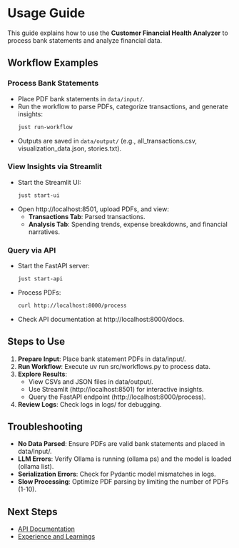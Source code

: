 # Usage Guide

This guide explains how to use the **Customer Financial Health Analyzer** to process bank statements and analyze financial data.

## Workflow Examples

### Process Bank Statements
- Place PDF bank statements in `data/input/`.
- Run the workflow to parse PDFs, categorize transactions, and generate insights:
  ```bash
  just run-workflow
  ```
- Outputs are saved in `data/output/` (e.g., all_transactions.csv, visualization_data.json, stories.txt).

### View Insights via Streamlit
- Start the Streamlit UI:
  ```bash
  just start-ui
  ```
- Open http://localhost:8501, upload PDFs, and view:
   * **Transactions Tab**: Parsed transactions.
   * **Analysis Tab**: Spending trends, expense breakdowns, and financial narratives.

### Query via API
- Start the FastAPI server:
  ```bash
  just start-api
  ```
- Process PDFs:
  ```bash
  curl http://localhost:8000/process
  ```
- Check API documentation at http://localhost:8000/docs.

## Steps to Use
1. **Prepare Input**: Place bank statement PDFs in data/input/.
2. **Run Workflow**: Execute uv run src/workflows.py to process data.
3. **Explore Results**:
   * View CSVs and JSON files in data/output/.
   * Use Streamlit (http://localhost:8501) for interactive insights.
   * Query the FastAPI endpoint (http://localhost:8000/process).
4. **Review Logs**: Check logs in logs/ for debugging.

## Troubleshooting
* **No Data Parsed**: Ensure PDFs are valid bank statements and placed in data/input/.
* **LLM Errors**: Verify Ollama is running (ollama ps) and the model is loaded (ollama list).
* **Serialization Errors**: Check for Pydantic model mismatches in logs.
* **Slow Processing**: Optimize PDF parsing by limiting the number of PDFs (1-10).

## Next Steps
* [API Documentation](api.md)
* [Experience and Learnings](learnings.md)